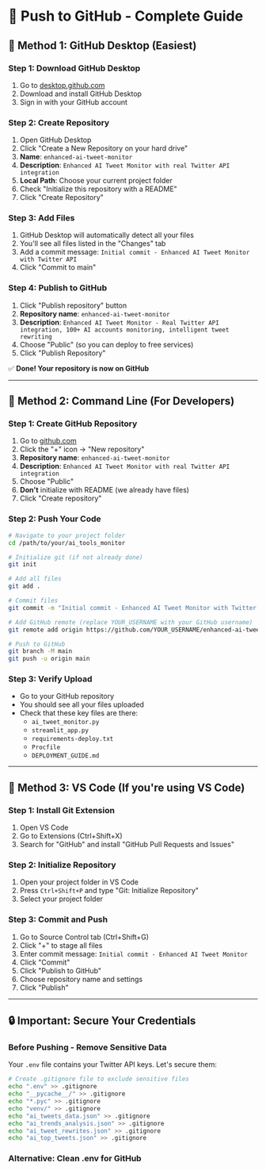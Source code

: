 # 🐙 Push to GitHub - Complete Guide

## 🚀 **Method 1: GitHub Desktop (Easiest)**

### **Step 1: Download GitHub Desktop**
1. Go to [desktop.github.com](https://desktop.github.com)
2. Download and install GitHub Desktop
3. Sign in with your GitHub account

### **Step 2: Create Repository**
1. Open GitHub Desktop
2. Click "Create a New Repository on your hard drive"
3. **Name**: `enhanced-ai-tweet-monitor`
4. **Description**: `Enhanced AI Tweet Monitor with real Twitter API integration`
5. **Local Path**: Choose your current project folder
6. Check "Initialize this repository with a README"
7. Click "Create Repository"

### **Step 3: Add Files**
1. GitHub Desktop will automatically detect all your files
2. You'll see all files listed in the "Changes" tab
3. Add a commit message: `Initial commit - Enhanced AI Tweet Monitor with Twitter API`
4. Click "Commit to main"

### **Step 4: Publish to GitHub**
1. Click "Publish repository" button
2. **Repository name**: `enhanced-ai-tweet-monitor`
3. **Description**: `Enhanced AI Tweet Monitor - Real Twitter API integration, 100+ AI accounts monitoring, intelligent tweet rewriting`
4. Choose "Public" (so you can deploy to free services)
5. Click "Publish Repository"

✅ **Done! Your repository is now on GitHub**

---

## 🚀 **Method 2: Command Line (For Developers)**

### **Step 1: Create GitHub Repository**
1. Go to [github.com](https://github.com)
2. Click the "+" icon → "New repository"
3. **Repository name**: `enhanced-ai-tweet-monitor`
4. **Description**: `Enhanced AI Tweet Monitor with real Twitter API integration`
5. Choose "Public"
6. **Don't** initialize with README (we already have files)
7. Click "Create repository"

### **Step 2: Push Your Code**
```bash
# Navigate to your project folder
cd /path/to/your/ai_tools_monitor

# Initialize git (if not already done)
git init

# Add all files
git add .

# Commit files
git commit -m "Initial commit - Enhanced AI Tweet Monitor with Twitter API"

# Add GitHub remote (replace YOUR_USERNAME with your GitHub username)
git remote add origin https://github.com/YOUR_USERNAME/enhanced-ai-tweet-monitor.git

# Push to GitHub
git branch -M main
git push -u origin main
```

### **Step 3: Verify Upload**
- Go to your GitHub repository
- You should see all your files uploaded
- Check that these key files are there:
  - `ai_tweet_monitor.py`
  - `streamlit_app.py`
  - `requirements-deploy.txt`
  - `Procfile`
  - `DEPLOYMENT_GUIDE.md`

---

## 🚀 **Method 3: VS Code (If you're using VS Code)**

### **Step 1: Install Git Extension**
1. Open VS Code
2. Go to Extensions (Ctrl+Shift+X)
3. Search for "GitHub" and install "GitHub Pull Requests and Issues"

### **Step 2: Initialize Repository**
1. Open your project folder in VS Code
2. Press `Ctrl+Shift+P` and type "Git: Initialize Repository"
3. Select your project folder

### **Step 3: Commit and Push**
1. Go to Source Control tab (Ctrl+Shift+G)
2. Click "+" to stage all files
3. Enter commit message: `Initial commit - Enhanced AI Tweet Monitor`
4. Click "Commit"
5. Click "Publish to GitHub"
6. Choose repository name and settings
7. Click "Publish"

---

## 🔒 **Important: Secure Your Credentials**

### **Before Pushing - Remove Sensitive Data**
Your `.env` file contains your Twitter API keys. Let's secure them:

```bash
# Create .gitignore file to exclude sensitive files
echo ".env" >> .gitignore
echo "__pycache__/" >> .gitignore
echo "*.pyc" >> .gitignore
echo "venv/" >> .gitignore
echo "ai_tweets_data.json" >> .gitignore
echo "ai_trends_analysis.json" >> .gitignore
echo "ai_tweet_rewrites.json" >> .gitignore
echo "ai_top_tweets.json" >> .gitignore
```

### **Alternative: Clean .env for GitHub**